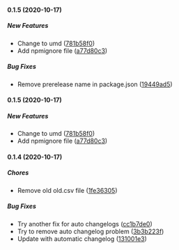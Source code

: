 #### 0.1.5 (2020-10-17)

##### New Features

*  Change to umd ([781b58f0](https://github.com/ricksteam/recastdetourjs/commit/781b58f0c3f16c597dba8f29e8698df56837cf77))
*  Add npmignore file ([a77d80c3](https://github.com/ricksteam/recastdetourjs/commit/a77d80c3a7f6485832911d1bbfe5c1e1fda4b730))

##### Bug Fixes

*  Remove prerelease name in package.json ([19449ad5](https://github.com/ricksteam/recastdetourjs/commit/19449ad5529719c39b00ab4d0bf880edbca7f10b))

#### 0.1.5 (2020-10-17)

##### New Features

*  Change to umd ([781b58f0](https://github.com/ricksteam/recastdetourjs/commit/781b58f0c3f16c597dba8f29e8698df56837cf77))
*  Add npmignore file ([a77d80c3](https://github.com/ricksteam/recastdetourjs/commit/a77d80c3a7f6485832911d1bbfe5c1e1fda4b730))
#### 0.1.4 (2020-10-17)

##### Chores

*  Remove old old.csv file ([1fe36305](https://github.com/ricksteam/recastdetourjs/commit/1fe36305fc19bda484bab07976ff354140600b1f))

##### Bug Fixes

*  Try another fix for auto changelogs ([cc1b7de0](https://github.com/ricksteam/recastdetourjs/commit/cc1b7de0eef1527efef6c46f0b0590144ccbbf65))
*  Try to remove auto changelog problem ([3b3b223f](https://github.com/ricksteam/recastdetourjs/commit/3b3b223f0421e390e1a0a81ad8bf5c07d3affc07))
*  Update with automatic changelog ([131001e3](https://github.com/ricksteam/recastdetourjs/commit/131001e3505d562dcfaa0521a81baf77f74e3c7f))

